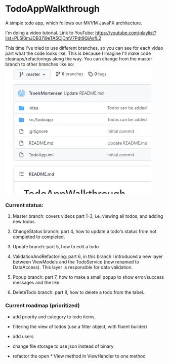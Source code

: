 # TodoAppWalkthrough

A simple todo app, which follows our MVVM JavaFX architecture.

I'm doing a video tutorial. Link to YouTube: https://youtube.com/playlist?list=PL5I0mJDB37i9eTA5CjDmV7Pdt9QjAsfL2

This time I've tried to use different branches, so you can see for each video part what the code looks like. 
This is because I imagine I'll make code cleanups/refactorings along the way. You can change from the master branch to other branches like so:
<kbd>
![Alt Text](https://github.com/TroelsMortensen/TodoAppWalkthrough/blob/master/MultipleBranches.gif)
</kbd>

### Current status:

1. Master branch: covers videos part 1-3, i.e. viewing all todos, and adding new todos.

2. ChangeStatus branch: part 4, how to update a todo's status from not completed to completed.

3. Update branch: part 5, how to edit a todo

4. ValidationAndRefactoring: part 6, in this branch I introduced a new layer between ViewModels and the TodoService (now renamed to DataAccess). This layer is responsible for data validation.

5. Popup branch: part 7, how to make a small popup to show error/success messages and the like.

6. DeleteTodo branch: part 8, how to delete a todo from the tabel.


### Current roadmap (prioritized)
* add priority and category to todo items.
* filtering the view of todos (use a filter object, with fluent builder)

* add users
* change file storage to use json instead of binary
* refactor the open * View method in ViewHandler to one method
